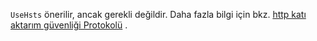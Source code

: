 `UseHsts` önerilir, ancak gerekli değildir. Daha fazla bilgi için bkz. [http katı aktarım güvenliği Protokolü](xref:security/enforcing-ssl#http-strict-transport-security-protocol-hsts) .
